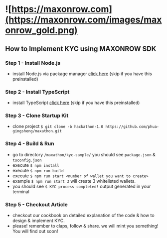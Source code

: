 # ![https://maxonrow.com](https://maxonrow.com/images/maxonrow_gold.png)

## How to Implement KYC using MAXONROW SDK

### Step 1 - Install Node.js

- install Node.js via package manager [click here](https://nodejs.org/en/download/package-manager/) (skip if you have this preinstalled)

### Step 2 - Install TypeScript

- install TypeScript [click here](https://www.typescriptlang.org/index.html#download-links) (skip if you have this preinstalled)

### Step 3 - Clone Startup Kit

- clone project `$ git clone -b hackathon-1.0 https://github.com/phua-gingsheng/maxathon.git`

### Step 4 - Build & Run

- go to directory `/maxathon/kyc-sample/` you should see `package.json` & `tsconfig.json`
- execute `$ npm install`
- execute `$ npm run build`
- execute `$ npm run start <number of wallet you want to create>`
- example `$ npm run start 3` will create 3 whitelisted wallets.
- you should see `$ KYC process completed!` output generated in your terminal

### Step 5 - Checkout Article

- checkout our cookbook on detailed explanation of the code & how to design & implement KYC.
- please! remember to claps, follow & share. we will mint you something! You will find out soon!
